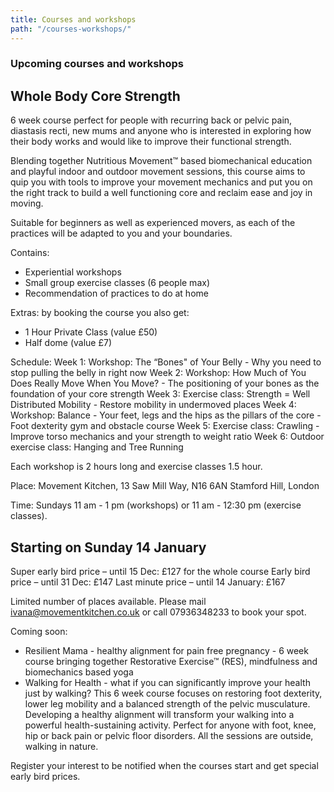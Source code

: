 ```yaml
---
title: Courses and workshops
path: "/courses-workshops/"
---
```


### Upcoming courses and workshops

## Whole Body Core Strength

6 week course perfect for people with recurring back or pelvic pain, diastasis recti, new mums and anyone who is interested in exploring how their body works and would like to improve their functional strength.

Blending together Nutritious Movement™ based biomechanical education and playful indoor and outdoor movement sessions, this course aims to quip you with tools to improve your movement mechanics and put you on the right track to build a well functioning core and reclaim ease and joy in moving.


Suitable for beginners as well as experienced movers, as each of the practices will be adapted to you and your boundaries.

Contains: 
* Experiential workshops 
* Small group exercise classes (6 people max)
* Recommendation of practices to do at home

Extras: by booking the course you also get:
* 1 Hour Private Class (value £50)
* Half dome (value £7)

Schedule:
Week 1: Workshop: The “Bones" of Your Belly - Why you need to stop pulling the belly in right now
Week 2: Workshop: How Much of You Does Really Move When You Move? - The positioning of your bones as the foundation of your core strength
Week 3: Exercise class: Strength = Well Distributed Mobility - Restore mobility in undermoved places
Week 4: Workshop: Balance - Your feet, legs and the hips as the pillars of the core - Foot dexterity gym and obstacle course
Week 5: Exercise class: Crawling - Improve torso mechanics and your strength to weight ratio
Week 6: Outdoor exercise class: Hanging and Tree Running

Each workshop is 2 hours long and exercise classes 1.5 hour. 

Place: Movement Kitchen, 13 Saw Mill Way, N16 6AN Stamford Hill, London

Time: Sundays 11 am - 1 pm (workshops) or 11 am - 12:30 pm (exercise classes).

## Starting on Sunday 14 January

Super early bird price – until 15 Dec: £127 for the whole course
Early bird price – until 31 Dec: £147
Last minute price – until 14 January: £167

Limited number of places available. Please mail ivana@movementkitchen.co.uk or call 07936348233 to book your spot.

Coming soon:

* Resilient Mama - healthy alignment for pain free pregnancy - 6 week course bringing together Restorative Exercise™ (RES), mindfulness and biomechanics based yoga 
* Walking for Health - what if you can significantly improve your health just by walking? This 6 week course focuses on restoring foot dexterity, lower leg mobility and a balanced strength of the pelvic musculature. Developing a healthy alignment will transform your walking into a powerful health-sustaining activity. Perfect for anyone with foot, knee, hip or back pain or pelvic floor disorders. All the sessions are outside, walking in nature.

Register your interest to be notified when the courses start and get special early bird prices.